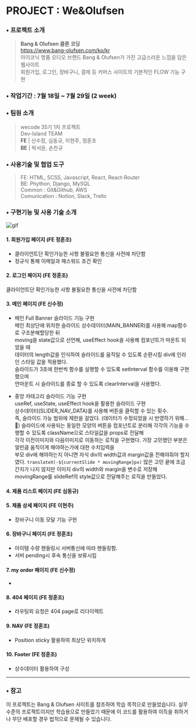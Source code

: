 
# PROJECT : We&Olufsen

### • 프로젝트 소개
>**Bang & Olufsen 클론 코딩**  
https://www.bang-olufsen.com/ko/kr  
아이코닉 명품 오디오 브랜드 Bang & Olufsen가 가진 고급스러운 느낌을 담은 웹사이트  
회원가입, 로그인, 장바구니, 결제 등	커머스 사이트의 기본적인 FLOW 기능 구현

### • 작업기간 : 7월 18일 ~ 7월 29일 (2 week)

### • 팀원 소개
> wecode 35기 1차 프로젝트  
 Dev-Island TEAM  
  **FE** | 신수정, 심동규, 이현주, 정훈조  
  **BE** | 박서윤, 손찬규
 
### • 사용기술 및 협업 도구  
> FE: HTML, SCSS, Javascript, React, React-Router  
> BE: Phython, Django, MySQL  
> Common : Git&Github, AWS  
> Comunication : Notion, Slack, Trello  

### • 구현기능 및 사용 기술 소개 
![gif](https://user-images.githubusercontent.com/62737638/181909170-2f7bf398-dba9-4a8e-a60e-96a455406961.gif)

#### 1. 회원가입 페이지 (FE 정훈조)
 - 클라이언트단 확인가능한 사항 불필요한 통신을 사전에 차단함
 - 정규식 통해 이메일과 패스워드 조건 확인

#### 2. 로그인 페이지 (FE 정훈조)
 클라이언트단 확인가능한 사항 불필요한 통신을 사전에 차단함
 
####  3. 메인 페이지 (FE 신수정)
- 메인 Full Banner 슬라이드 기능 구현  
메인 최상단에 위치한 슬라이드 상수데이터(MAIN_BANNER)를 사용해 map함수로 구조분해할당한 뒤   
moving을 state값으로 선언해, useEffect hook을 사용해 컴포넌트가 마운트 되었을 때  
데이터의 length값을 인식하여 슬라이드를 움직일 수 있도록 순환시킬 div에 인라인 스타일 값을 적용했다.  
슬라이드가 3초에 한번씩 함수를 실행할 수 있도록 setInterval 함수를 이용해 구현했으며  
언마운트 시 슬라이드를 종료 할 수 있도록 clearInterval을 사용했다.  
  
- 중앙 카테고리 슬라이드 기능 구현  
useRef, useState, useEffect hook을 활용한 슬라이드 구현  
상수데이터(SLIDER_NAV_DATA)를 사용해 버튼을 클릭할 수 있는 횟수.  
즉, 슬라이드 가능 범위에 제한을 걸었다. (데이터가 수정되었을 시 반영하기 위해...🫣)
슬라이드에 사용되는 동일한 모양의 버튼을 컴포넌트로 분리해 
각각의 기능을 수행할 수 있도록 className으로 스타일값을 props로 전달해  
각각 이전이미지와 다음이미지로 이동하는 로직을 구현했다.
가장 고민했던 부분은 얼만큼 움직이게 해야하는가에 대한 수치입력을  
부모 div에 해야하는지 아니면 자식 div의 width값과 margin값을 전해야줘야 할지였다.
`translateX(-${currentSlide * movingRange}px)`
많은 고민 끝에 조금 간지가 나지 않지만 이미지 div의 width와 margin을 변수로 저장해  
movingRange를 slideRef의 style값으로 전달해주는 로직을 만들었다.  

#### 4. 제품 리스트 페이지 (FE 심동규)

#### 5. 제품 상세 페이지 (FE 이현주)
- 장바구니 이동 모달 기능 구현

#### 6. 장바구니 페이지 (FE 정훈조)
 - 아이템 수량 핸들링시 서버통신에 따라 핸들링함.
 - 서버 pending시 후속 통신을 보류시킴
 
#### 7. my order 페이지 (FE 신수정)
- 

#### 8. 404 페이지  (FE 정훈조)
 - 라우팅외 요청은 404 page로 리다이렉트
#### 9. NAV (FE 정훈조)
 - Position sticky 활용하여 최상단 위치하게 
#### 10. Footer (FE 정훈조)
 - 상수데이터 활용하여 구성
  
    
  
  
---
### • 참고
이 프로젝트는 Bang & Olufsen 사이트를 참조하여 학습 목적으로 만들었습니다.
실무수준의 프로젝트이지만 학습용으로 만들었기 때문에 이 코드를 활용하여 이득을 취하거나 무단 배포할 경우 법적으로 문제될 수 있습니다.
